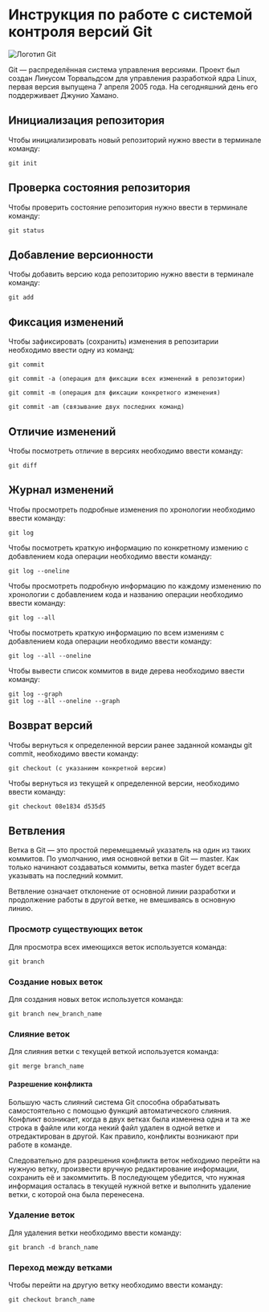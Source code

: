 #  **Инструкция по работе с системой контроля версий Git**

![Логотип Git](Git.JPG)

Git — распределённая система управления версиями. Проект был создан Линусом Торвальдсом для управления разработкой ядра Linux, первая версия выпущена 7 апреля 2005 года. На сегодняшний день его поддерживает Джунио Хамано.

## Инициализация репозитория

Чтобы инициализировать новый репозиторий нужно ввести в терминале команду:

    git init

## Проверка состояния репозитория

Чтобы проверить состояние репозитория нужно ввести в терминале команду:

    git status

## Добавление версионности

Чтобы добавить версию кода репозиторию нужно ввести в терминале команду:

    git add

## Фиксация изменений

Чтобы зафиксировать (сохранить) изменения в репозитарии необходимо ввести одну из команд:

    git commit

    git commit -a (операция для фиксации всех изменений в репозитории)

    git commit -m (операция для фиксации конкретного изменения)

    git commit -am (связывание двух последних команд)

## Отличие изменений

Чтобы посмотреть отличие в версиях необходимо ввести команду:

    git diff

## Журнал изменений

Чтобы просмотреть подробные изменения по хронологии необходимо ввести команду:

    git log

Чтобы посмотреть краткую информацию по конкретному измению с добавлением кода операции необходимо ввести команду:

    git log --oneline

Чтобы просмотреть подробную информацию по каждому изменению по хронологии с добавлением кода и названию операции необходимо ввести команду:

    git log --all

Чтобы посмотреть краткую информацию по всем измениям с добавлением кода операции необходимо ввести команду:

    git log --all --oneline

Чтобы вывести список коммитов в виде дерева необходимо ввести команду:

    git log --graph
    git log --all --oneline --graph

## Возврат версий

Чтобы вернуться к определенной версии ранее заданной команды git commit, необходимо ввести команду:

    git checkout (с указанием конкретной версии)

Чтобы вернуться из текущей к определенной версии, необходимо ввести команду:

    git checkout 08e1834 d535d5

## Ветвления

Ветка в Git — это простой перемещаемый указатель на один из таких коммитов. По умолчанию, имя основной ветки в Git — master. Как только начинают создаваться коммиты, ветка master будет всегда указывать на последний коммит.

Ветвление означает отклонение от основной линии разработки и продолжение работы в другой ветке, не вмешиваясь в основную линию.

### Просмотр существующих веток

Для просмотра всех имеющихся веток используется команда:

    git branch

### Создание новых веток

Для создания новых веток используется команда:

    git branch new_branch_name

### Слияние веток

Для слияния ветки с текущей веткой используется команда:

    git merge branch_name

#### Разрешение конфликта

Большую часть слияний система Git способна обрабатывать самостоятельно с помощью функций автоматического слияния. Конфликт возникает, когда в двух ветках была изменена одна и та же строка в файле или когда некий файл удален в одной ветке и отредактирован в другой. Как правило, конфликты возникают при работе в команде.

Следовательно для разрешения конфликта веток небходимо перейти на нужную ветку, произвести вручную редактирование информации, сохранить её и закоммитить. В последующем убедится, что нужная информация осталась в текущей нужной ветке и выполнить удаление ветки, с которой она была перенесена.

### Удаление веток

Для удаления ветки необходимо ввести команду:

    git branch -d branch_name 

### Переход между ветками

Чтобы перейти на другую ветку необходимо ввести команду:

    git checkout branch_name
